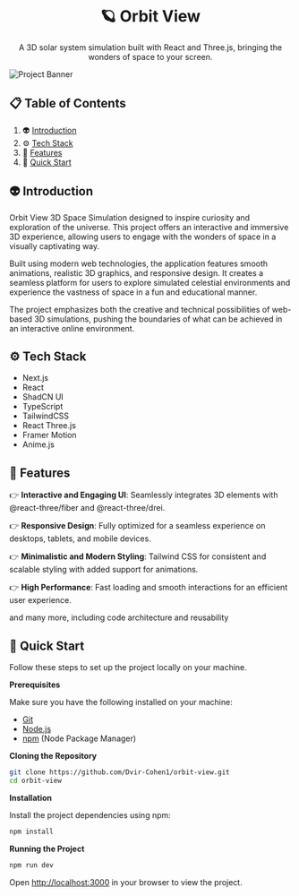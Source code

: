  <div align="center">
    <h1 align="center">🪐 Orbit View</h1>
    <p> A 3D solar system simulation built with React and Three.js, bringing the wonders of space to your screen.</p>
 </div>

<img src="https://github.com/user-attachments/assets/e9f1f92a-f48f-4ae2-9a70-8a088d4acbb3" alt="Project Banner">

## 📋 <a name="table">Table of Contents</a>

1. 👽 [Introduction](#introduction)
2. ⚙️ [Tech Stack](#tech-stack)
3. 🔋 [Features](#features)
4. 🚀 [Quick Start](#quick-start)
   
## <a name="introduction">👽 Introduction</a>

Orbit View 3D Space Simulation designed to inspire curiosity and exploration of the universe. This project offers an interactive and immersive 3D experience, allowing users to engage with the wonders of space in a visually captivating way.

Built using modern web technologies, the application features smooth animations, realistic 3D graphics, and responsive design. It creates a seamless platform for users to explore simulated celestial environments and experience the vastness of space in a fun and educational manner.

The project emphasizes both the creative and technical possibilities of web-based 3D simulations, pushing the boundaries of what can be achieved in an interactive online environment.

## <a name="tech-stack">⚙️ Tech Stack</a>

- Next.js
- React
- ShadCN UI
- TypeScript
- TailwindCSS
- React Three.js
- Framer Motion
- Anime.js

## <a name="features">🔋 Features</a>

👉 **Interactive and Engaging UI**: Seamlessly integrates 3D elements with @react-three/fiber and @react-three/drei.

👉 **Responsive Design**: Fully optimized for a seamless experience on desktops, tablets, and mobile devices.

👉 **Minimalistic and Modern Styling**: Tailwind CSS for consistent and scalable styling with added support for animations.

👉 **High Performance**: Fast loading and smooth interactions for an efficient user experience.

and many more, including code architecture and reusability

## <a name="quick-start">🚀 Quick Start</a>

Follow these steps to set up the project locally on your machine.

**Prerequisites**

Make sure you have the following installed on your machine:

- [Git](https://git-scm.com/)
- [Node.js](https://nodejs.org/en)
- [npm](https://www.npmjs.com/) (Node Package Manager)

**Cloning the Repository**

```bash
git clone https://github.com/Dvir-Cohen1/orbit-view.git
cd orbit-view
```

**Installation**

Install the project dependencies using npm:

```bash
npm install
```

**Running the Project**

```bash
npm run dev
```

Open [http://localhost:3000](http://localhost:3000) in your browser to view the project.
